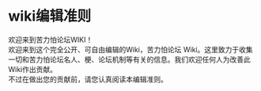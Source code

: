 # wiki编辑准则
欢迎来到苦力怕论坛WIKI！<br>
欢迎来到这个完全公开、可自由编辑的Wiki，苦力怕论坛 Wiki。这里致力于收集一切和苦力怕论坛名人、梗、论坛机制等有关的信息。我们欢迎任何人为改善此Wiki作出贡献。<br>
不过在做出您的贡献前，请您认真阅读本编辑准则。
